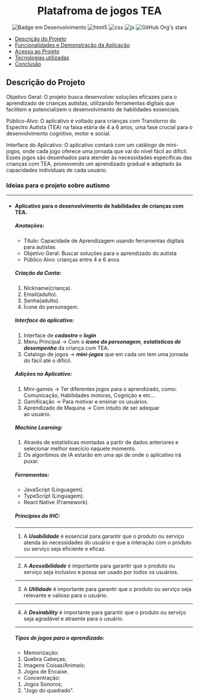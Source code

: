 <h1 align="center"> Platafroma de jogos TEA</h1>


<div align="center">

![Badge em Desenvolvimento](http://img.shields.io/static/v1?label=STATUS&message=FINALIZADO&color=GREEN&style=for-the-badge)
![html5](https://img.shields.io/badge/HTML5-E34F26?style=for-the-badge&logo=html5&logoColor=white)
![css](https://img.shields.io/badge/CSS3-1572B6?style=for-the-badge&logo=css3&logoColor=white)
![js](https://img.shields.io/badge/JavaScript-323330?style=for-the-badge&logo=javascript&logoColor=F7DF1E)
![GitHub Org's stars](https://img.shields.io/github/stars/and3510?style=social)

</div>


* [Descrição do Projeto](#descrição-do-projeto)
* [Funcionalidades e Demonstração da Aplicação](#funcionalidades-e-demonstração-da-aplicação)
* [Acesso ao Projeto](#acesso-ao-projeto)
* [Tecnologias utilizadas](#tecnologias-utilizadas)
* [Conclusão](#conclusão)


## Descrição do Projeto

Objetivo Geral:
O projeto busca desenvolver soluções eficazes para o aprendizado de crianças autistas, utilizando ferramentas digitais que facilitem e potencializem o desenvolvimento de habilidades essenciais.

Público-Alvo:
O aplicativo é voltado para crianças com Transtorno do Espectro Autista (TEA) na faixa etária de 4 a 6 anos, uma fase crucial para o desenvolvimento cognitivo, motor e social.

Interface do Aplicativo:
O aplicativo contará com um catálogo de mini-jogos, onde cada jogo oferece uma jornada que vai do nível fácil ao difícil. Esses jogos são desenhados para atender às necessidades específicas das crianças com TEA, promovendo um aprendizado gradual e adaptado às capacidades individuais de cada usuário.

### Ideias para o projeto sobre autismo 
--- 
- #### Aplicativo para o desenvolvimento de habilidades de crianças com TEA.

    ##### Anotações:
    - Título: Capacidade de Aprendizagem usando ferramentas digitais para autistas
    - Objetivo Geral: Buscar soluções para o aprendizado do autista 
    - Público Alvo: crianças entre 4 e 6 anos 

    ##### Criação da Conta:
    1. Nickname(criança).
    2. Email(adulto).
    3. Senha(adulto).
    4. Ícone do personagem.
    
    ##### Interface do aplicativo:
    1. Interface de ***cadastro*** e ***login***
    2. Menu Principal → Com o ***ícone do personagem***, ***estatísticas de desempenho*** da criança com TEA.
    3. Catalogo de jogos → ***mini-jogos*** que em cada um tem uma jornada do fácil até o difícil.
     
    ##### Adições no Aplicativo:
    1. Mini-games → Ter diferentes jogos para o aprendizado, como: Comunicação, Habilidades motoras, Cognição e etc... 
    2. Gamificação → Para motivar e ensinar os usuários.
    3. Aprendizado de Maquina → Com intuito de ser adequar <br>  ao usuário.
    
    ##### Machine Learning:
    1. Através de estatísticas montadas a partir de dados anteriores e selecionar melhor execício naquele momento.
    2. Os algorítimos de IA estarão em uma api de onde o aplicativo irá puxar.

    ##### Ferramentas:
    - JavaScript (Linguagem).
    - TypeScript (Linguagem).
    - React Native (Framework).

    ##### Princípios do IHC:
    ---
    1. A ***Usabilidade*** é essencial para garantir que o produto 
    ou serviço atenda às necessidades do usuário e que a 
    interação com o produto ou serviço seja eficiente e 
    eficaz.  
    ---
    2. A ***Acessibilidade*** é importante para garantir que o 
    produto ou serviço seja inclusivo e possa ser usado por 
    todos os usuários.
    ---
    3. A ***Utilidade*** é importante para garantir que o 
    produto ou serviço seja relevante e valioso 
    para o usuário. 
    ---
    4. A ***Desirability*** é importante para garantir que o 
    produto ou serviço seja agradável e atraente 
    para o usuário.
    ----

    ##### Tipos de jogos para o aprendizado:
    - Memorização:
    1. Quebra Cabeças;
    2. Imagens Coisas/Animais;
    3. Jogos de Encaixe.
    - Concentração:
    1. Jogos Sonoros;
    2. "Jogo do quadrado".
